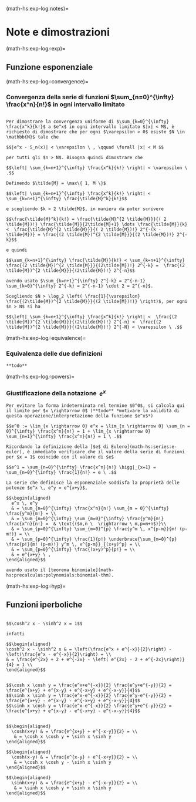 (math-hs:exp-log:notes)=
# Note e dimostrazioni

(math-hs:exp-log:notes:exp)=
## Funzione esponenziale

(math-hs:exp-log:notes:convergence)=
### Convergenza della serie di funzioni $\sum_{n=0}^{\infty} \frac{x^n}{n!}$ in ogni intervallo limitato
```{dropdown} Convergenza della serie di funzioni $\sum_{n=0}^{\infty} \frac{x^n}{n!}$ in ogni intervallo limitato

Per dimostrare la convergenza uniforme di $\sum_{k=0}^{\infty} \frac{x^k}{k!}$ a $e^x$ in ogni intervallo limitato $|x| < M$, è richiesto di dimostrare che per ogni $\varepsilon > 0$ esiste $N \in \mathbb{N}$ tale che 

$$|e^x - S_n(x)| < \varepsilon \ , \qquad \forall |x| < M $$

per tutti gli $n > N$. Bisogna quindi dimostrare che 

$$\left| \sum_{k=n+1}^{\infty} \frac{x^k}{k!} \right| < \varepsilon \ .$$

Definendo $\tilde{M} = \max\{ 1, M \}$

$$\left| \sum_{k=n+1}^{\infty} \frac{x^k}{k!} \right| < \sum_{k=n+1}^{\infty} \frac{\tilde{M}^k}{k!}$$

e scegliendo $k > 2 \tilde{M}$, in maniera da poter scrivere 

$$\frac{\tilde{M}^k}{k!} = \frac{\tilde{M}^{2 \tilde{M}}}{( 2 \tilde{M})!} \frac{\tilde{M}}{2\tilde{M}+1} \dots \frac{\tilde{M}}{k} <  \frac{\tilde{M}^{2 \tilde{M}}}{( 2 \tilde{M})!} 2^{-(k - \tilde{M})} = \frac{(2 \tilde{M})^{2 \tilde{M}}}{(2 \tilde{M})!} 2^{-k}$$

e quindi

$$\sum_{k=n+1}^{\infty} \frac{\tilde{M}}{k!} < \sum_{k=n+1}^{\infty} \frac{(2 \tilde{M})^{2 \tilde{M}}}{(2\tilde{M})!} 2^{-k} =  \frac{(2 \tilde{M})^{2 \tilde{M}}}{(2\tilde{M})!} 2^{-n}$$

avendo usato $\sum_{k=n+1}^{\infty} 2^{-k} = 2^{-n-1} \sum_{k=0}^{\infty} 2^{-k} = 2^{-n-1} \cdot 2 = 2^{-n}$.

Scegliendo $N > \log_2 \left( \frac{1}{\varepsilon} \frac{(2\tilde{M})^{2 \tilde{M}}}{(2 \tilde{M})!)} \right)$, per ogni $n > N$ si ha 

$$\left| \sum_{k=n+1}^{\infty} \frac{x^k}{k!} \right| <  \frac{(2 \tilde{M})^{2 \tilde{M}}}{(2\tilde{M})!} 2^{-n} <  \frac{(2 \tilde{M})^{2 \tilde{M}}}{(2\tilde{M})!} 2^{-N} < \varepsilon \ .$$

```


(math-hs:exp-log:notes:equivalence)=
### Equivalenza delle due definizioni
```{dropdown} Equivalenza delle due definizioni
**todo**
```

(math-hs:exp-log:notes:powers)=
### Giustificazione della notazione $\ e^x$
```{dropdown} Giustificazione della notazione $\ e^x$ 
Per evitare la forma indeterminata nel termine $0^0$, si calcola qui il limite per $x \rightarrow 0$ (**todo** *motivare la validità di questa operazione/interpretazione della funzione $e^x$*)

$$e^0 := \lim_{x \rightarrow 0} e^x = \lim_{x \rightarrow 0} \sum_{n = 0}^{\infty} \frac{x^n}{n!} = 1 + \lim_{x \rightarrow 0} \sum_{n=1}^{\infty} \frac{x^n}{n!} = 1 \ .$$

Ricordando la definizione della [$e$ di Eulero](math-hs:series:e-euler), è immediato verificare che il valore della serie di funzioni per $x = 1$ coincide con il valore di $e$

$$e^1 = \sum_{n=0}^{\infty} \frac{x^n}{n!} \bigg|_{x=1} = \sum_{n=0}^{\infty} \frac{1}{n!} = e \ .$$

La serie che definisce la esponenziale soddisfa la proprietà delle potenze $e^x \, e^y = e^{x+y}$,

$$\begin{aligned}
  e^x \, e^y 
  & = \sum_{n=0}^{\infty} \frac{x^n}{n!} \sum_{m = 0}^{\infty} \frac{y^m}{m!} = \\
  & = \sum_{n=0}^{\infty} \sum_{m=0}^{\infty} \frac{y^m}{m!} \frac{x^n}{n!} =  & \text{($m,n \  \rightarrow \ m,p=m+n$)}\\
  & = \sum_{p=0}^{\infty} \sum_{m=0}^{p} \frac{y^m \, x^{p-m}}{m! (p-m!)} = \\
  & = \sum_{p=0}^{\infty} \frac{1}{p!} \underbrace{\sum_{m=0}^{p} \frac{p!}{m! (p-m)!} y^m \, x^{p-m}}_{(x+y)^p} = \\
  & = \sum_{p=0}^{\infty} \frac{(x+y)^p}{p!} = \\
  & = e^{x+y} \ ,
\end{aligned}$$

avendo usato il [teorema binomiale](math-hs:precalculus:polynomials:binomial-thm).

```

(math-hs:exp-log:notes:hyp)=
## Funzioni iperboliche

```{dropdown} Relazione fondamentale

$$\cosh^2 x - \sinh^2 x = 1$$

infatti

$$\begin{aligned}
\cosh^2 x - \sinh^2 x & = \left(\frac{e^x + e^{-x}}{2}\right) - \left(\frac{e^x - e^{-x}}{2}\right) = \\
& = \frac{e^{2x} + 2 + e^{-2x} - \left( e^{2x} - 2 + e^{-2x}\right)}{4} = 1 \\
\end{aligned}$$

```

```{dropdown} Prodotti

$$\cosh x \cosh y = \frac{e^x+e^{-x}}{2} \frac{e^y+e^{-y}}{2} = \frac{e^{x+y} + e^{x-y} + e^{-x+y} + e^{-x-y}}{4}$$
$$\sinh x \sinh y = \frac{e^x-e^{-x}}{2} \frac{e^y-e^{-y}}{2} = \frac{e^{x+y} - e^{x-y} - e^{-x+y} + e^{-x-y}}{4}$$
$$\sinh x \cosh y = \frac{e^x-e^{-x}}{2} \frac{e^y+e^{-y}}{2} = \frac{e^{x+y} + e^{x-y} - e^{-x+y} - e^{-x-y}}{4}$$

```

```{dropdown} Somma e differenza

$$\begin{aligned}
  \cosh(x+y) & = \frac{e^{x+y} + e^{-x-y}}{2} = \\
   & = \cosh x \cosh y + \sinh x \sinh y
\end{aligned}$$

$$\begin{aligned}
  \cosh(x-y) & = \frac{e^{x-y} + e^{-x+y}}{2} = \\
   & = \cosh x \cosh y - \sinh x \sinh y
\end{aligned}$$

$$\begin{aligned}
  \sinh(x+y) & = \frac{e^{x+y} - e^{-x-y}}{2} = \\
   & = \sinh x \cosh y + \sinh x \sinh y
\end{aligned}$$


```


